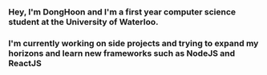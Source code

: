 ### Hey, I'm DongHoon and I'm a first year computer science student at the University of Waterloo.
### I'm currently working on side projects and trying to expand my horizons and learn new frameworks such as NodeJS and ReactJS

<!--
**DJHoon24/djhoon24** is a ✨ _special_ ✨ repository because its `README.md` (this file) appears on your GitHub profile.

Here are some ideas to get you started:

- 🔭 I’m currently working on ...
- 🌱 I’m currently learning ...
- 👯 I’m looking to collaborate on ...
- 🤔 I’m looking for help with ...
- 💬 Ask me about ...
- 📫 How to reach me: ...
- 😄 Pronouns: ...
- ⚡ Fun fact: ...
-->
